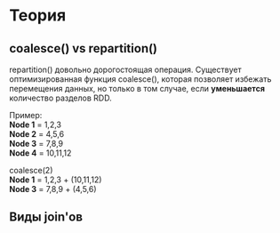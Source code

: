 # Теория

## coalesce() vs repartition()
repartition() довольно дорогостоящая операция. Существует оптимизированная функция coalesce(), которая позволяет избежать перемещения данных, но только в том случае, если **уменьшается** количество разделов RDD.

Пример:
<br>
**Node 1** = 1,2,3
<br>
**Node 2** = 4,5,6
<br>
**Node 3** = 7,8,9
<br>
**Node 4** = 10,11,12

coalesce(2)
<br>
**Node 1** = 1,2,3 + (10,11,12)
<br>
**Node 3** = 7,8,9 + (4,5,6)

## Виды join'ов


